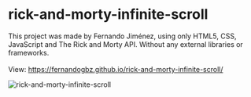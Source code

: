# rick-and-morty-infinite-scroll
This project was made by Fernando Jiménez, using only HTML5, CSS, JavaScript and The Rick and Morty API. Without any external libraries or frameworks.
<br>
<br>
View: https://fernandogbz.github.io/rick-and-morty-infinite-scroll/
<br>


![rick-and-morty-infinite-scroll](https://user-images.githubusercontent.com/112293116/216727196-20b46ea9-8a9c-4023-b3da-b65f3ec334a8.png)
